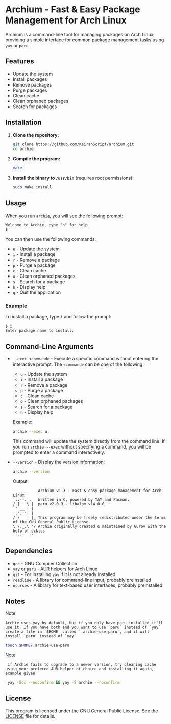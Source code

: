 # Archium - Fast & Easy Package Management for Arch Linux

Archium is a command-line tool for managing packages on Arch Linux, providing a simple interface for common package management tasks using `yay` or `paru`.

## Features

- Update the system
- Install packages
- Remove packages
- Purge packages
- Clean cache
- Clean orphaned packages
- Search for packages

## Installation

1. **Clone the repository:**

    ```sh
    git clone https://github.com/KeiranScript/archium.git
    cd archie
    ```

2. **Compile the program:**

    ```sh
    make
    ```

3. **Install the binary to `/usr/bin`** (requires root permissions):

    ```sh
    sudo make install
    ```

## Usage

When you run `archie`, you will see the following prompt:
```
Welcome to Archie, type "h" for help
$
```

You can then use the following commands:

- `u` - Update the system
- `i` - Install a package
- `r` - Remove a package
- `p` - Purge a package
- `c` - Clean cache
- `o` - Clean orphaned packages
- `s` - Search for a package
- `h` - Display help
- `q` - Quit the application

### Example

To install a package, type `i` and follow the prompt:

 ```
 $ i
 Enter package name to install:
 ```

## Command-Line Arguments

- `--exec <command>` - Execute a specific command without entering the interactive prompt. The `<command>` can be one of the following:

   - `u` - Update the system
   - `i` - Install a package
   - `r` - Remove a package
   - `p` - Purge a package
   - `c` - Clean cache
   - `o` - Clean orphaned packages
   - `s` - Search for a package
   - `h` - Display help

   Example:

   ```sh
   archie --exec u
   ```

   This command will update the system directly from the command line. If you run `archie --exec` without specifying a command, you will be prompted to enter a command interactively.

- `--version` - Display the version information:

    ```sh
    archie --version
    ```

    Output:

    ```
        __     Archium v1.3 - Fast & easy package management for Arch Linux
     .:--.'.   Written in C, powered by YAY and Pacman.
    / |   \ |  paru v2.0.3 - libalpm v14.0.0
    `" __ | |  
     .'.''| |  
    / /   | |_ This program may be freely redistributed under the terms of the GNU General Public License.
    \ \._,\ '/ Archie originally created & maintained by Gurov with the help of scklss
     `--'  `"  
    ```

## Dependencies

- `gcc` - GNU Compiler Collection
- `yay` or `paru` - AUR helpers for Arch Linux
- `git` - For installing `yay` if it is not already installed
- `readline` - A library for command-line input, probably preinstalled
- `ncurses` - A library for text-based user interfaces, probably preinstalled

## Notes
> [!NOTE]
    Archie uses yay by default, but if you only have paru installed it'll use it. If you have both and you want to use `paru` instead of `yay` create a file in `$HOME` called `.archie-use-paru`, and it will install `paru` instead of `yay`

```sh
touch $HOME/.archie-use-paru
```

> [!NOTE]
     if Archie fails to upgrade to a newer version, try cleaning cache using your prefered AUR helper of choice and installing it again, example given
```sh
 yay -Scc --noconfirm && yay -S archie --noconfirm
```

## License

This program is licensed under the GNU General Public License. See the [LICENSE](https://gurov.likes.cat/6ppr9lvz.mp4) file for details.
